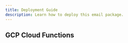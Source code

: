 ```yaml
---
title: Deployment Guide
description: Learn how to deploy this email package.
---
```


## GCP Cloud Functions
